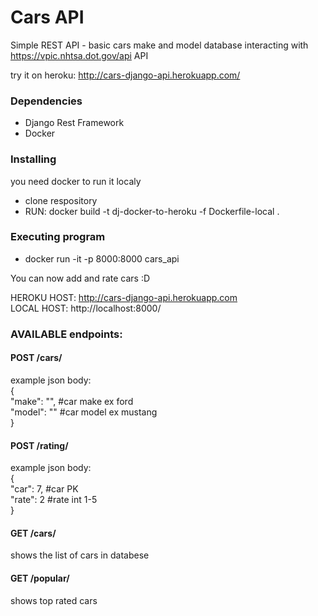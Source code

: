 # Cars API

Simple REST API - basic cars make and model database interacting with https://vpic.nhtsa.dot.gov/api API


try it on heroku:
http://cars-django-api.herokuapp.com/

### Dependencies

* Django Rest Framework
* Docker

### Installing
you need docker to run it localy
* clone respository
* RUN: docker build -t dj-docker-to-heroku -f Dockerfile-local .

### Executing program

* docker run -it -p 8000:8000 cars_api

You can now add and rate cars :D

HEROKU HOST: http://cars-django-api.herokuapp.com <br />
LOCAL HOST: http://localhost:8000/

### AVAILABLE endpoints:

#### POST /cars/

example json body:<br />
{ <br />
    "make": "",    #car make ex ford<br />
    "model": ""    \#car model ex mustang<br />
}

#### POST /rating/

example json body:<br />
{<br />
    "car": 7,    \#car PK<br />
    "rate": 2    \#rate int 1-5<br />
}

#### GET /cars/

shows the list of cars in databese

#### GET /popular/

shows top rated cars
